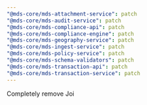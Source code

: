 ```yaml
---
"@mds-core/mds-attachment-service": patch
"@mds-core/mds-audit-service": patch
"@mds-core/mds-compliance-api": patch
"@mds-core/mds-compliance-engine": patch
"@mds-core/mds-geography-service": patch
"@mds-core/mds-ingest-service": patch
"@mds-core/mds-policy-service": patch
"@mds-core/mds-schema-validators": patch
"@mds-core/mds-transaction-api": patch
"@mds-core/mds-transaction-service": patch
---
```


Completely remove Joi
